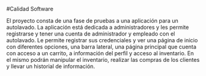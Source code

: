 #Calidad Software

El proyecto consta de una fase de pruebas a una aplicación para un autolavado. La aplicación está dedicada a administradores y les permite registrarse y tener una cuenta de administrador y empleado con el autolavado. Le permite registrar sus credenciales y ver una página de inicio con diferentes opciones, una barra lateral, una página principal que cuenta con acceso a un carrito, a información del perfil y acceso al inventario. En el mismo podrán manipular el inventario, realizar las compras de los clientes y llevar un historial de información.

